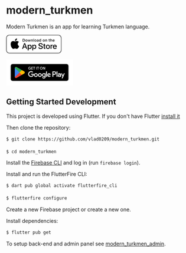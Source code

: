 # modern_turkmen

Modern Turkmen is an app for learning Turkmen language.

[<img height='50' alt='Download on the App Store' src='https://raw.githubusercontent.com/vlad0209/modern_turkmen/f5b66a100445b320ee28e6bc87b8bc4eee05fac8/assets/images/App_Store_Badge.svg'>](https://apps.apple.com/us/app/modern-turkmen/id6443850302)

[<img height='70' alt='Get it on Google Play' src='https://github.com/vlad0209/modern_turkmen/blob/master/assets/images/google-play-badge-en.png?raw=true'>](https://play.google.com/store/apps/details?id=name.vladhomenko.modern_turkmen)

## Getting Started Development

This project is developed using Flutter. If you don't have Flutter [install it](https://docs.flutter.dev/get-started/install)

Then clone the repository:

```bash
$ git clone https://github.com/vlad0209/modern_turkmen.git

$ cd modern_turkmen
```

Install the [Firebase CLI](https://firebase.google.com/docs/cli?authuser=0&hl=en#install_the_firebase_cli) and log in (run `firebase login`).

Install and run the FlutterFire CLI:

```bash
$ dart pub global activate flutterfire_cli

$ flutterfire configure
```

Create a new Firebase project or create a new one.

Install dependencies:

```bash
$ flutter pub get
```

To setup back-end and admin panel see [modern_turkmen_admin](https://github.com/vlad0209/modern_turkmen_admin).